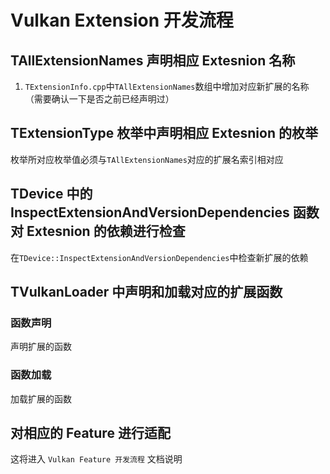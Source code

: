 # Vulkan Extension 开发流程

## TAllExtensionNames 声明相应 Extesnion 名称

1. `TExtensionInfo.cpp`中`TAllExtensionNames`数组中增加对应新扩展的名称（需要确认一下是否之前已经声明过）

## TExtensionType 枚举中声明相应 Extesnion 的枚举

枚举所对应枚举值必须与`TAllExtensionNames`对应的扩展名索引相对应

## TDevice 中的 InspectExtensionAndVersionDependencies 函数对 Extesnion 的依赖进行检查

在`TDevice::InspectExtensionAndVersionDependencies`中检查新扩展的依赖

## TVulkanLoader 中声明和加载对应的扩展函数

### 函数声明

声明扩展的函数

### 函数加载

加载扩展的函数

## 对相应的 Feature 进行适配

这将进入 `Vulkan Feature 开发流程` 文档说明
